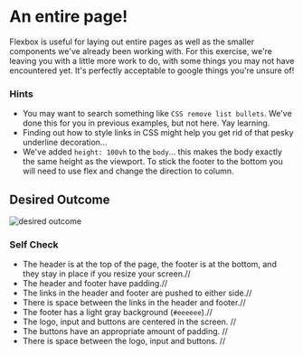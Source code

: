 # An entire page!

Flexbox is useful for laying out entire pages as well as the smaller components we've already been working with. For this exercise, we're leaving you with a little more work to do, with some things you may not have encountered yet. It's perfectly acceptable to google things you're unsure of!

### Hints
- You may want to search something like `CSS remove list bullets`.  We've done this for you in previous examples, but not here. Yay learning.
- Finding out how to style links in CSS might help you get rid of that pesky underline decoration...
- We've added `height: 100vh` to the `body`... this makes the body exactly the same height as the viewport. To stick the footer to the bottom you will need to use flex and change the direction to column.

## Desired Outcome
![desired outcome](./desired-outcome.png)

### Self Check

- The header is at the top of the page, the footer is at the bottom, and they stay in place if you resize your screen.//
- The header and footer have padding.//
- The links in the header and footer are pushed to either side.//
- There is space between the links in the header and footer.//
- The footer has a light gray background (`#eeeeee`).//
- The logo, input and buttons are centered in the screen. //
- The buttons have an appropriate amount of padding. //
- There is space between the logo, input and buttons. //
